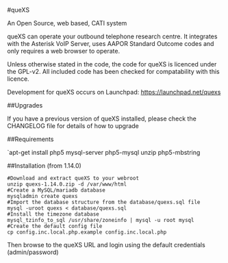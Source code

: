 #queXS

An Open Source, web based, CATI system

queXS can operate your outbound telephone research centre. It integrates with the Asterisk VoIP Server, uses AAPOR Standard Outcome codes and only requires a web browser to operate.

Unless otherwise stated in the code, the code for queXS is licenced under the GPL-v2. All included code has been checked for compatability with this licence.

Development for queXS occurs on Launchpad: https://launchpad.net/quexs

##Upgrades

If you have a previous version of queXS installed, please check the CHANGELOG file for details of how to upgrade

##Requirements

`apt-get install php5 mysql-server php5-mysql unzip php5-mbstring

##Installation (from 1.14.0)

```
#Download and extract queXS to your webroot
unzip quexs-1.14.0.zip -d /var/www/html
#Create a MySQL/mariadb database 
mysqladmin create quexs
#Import the database structure from the database/quexs.sql file
mysql -uroot quexs < database/quexs.sql
#Install the timezone database 
mysql_tzinfo_to_sql /usr/share/zoneinfo | mysql -u root mysql
#Create the default config file
cp config.inc.local.php.example config.inc.local.php
```

Then browse to the queXS URL and login using the default credentials (admin/password)

